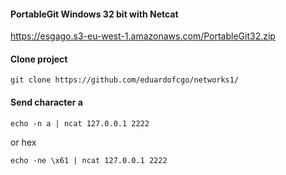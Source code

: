 #### PortableGit Windows 32 bit with Netcat

https://esgago.s3-eu-west-1.amazonaws.com/PortableGit32.zip

#### Clone project

`git clone https://github.com/eduardofcgo/networks1/`

#### Send character a

`echo -n a | ncat 127.0.0.1 2222`

or hex

`echo -ne \x61 | ncat 127.0.0.1 2222`
